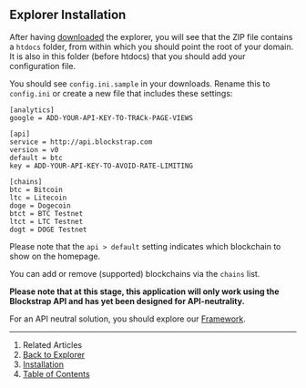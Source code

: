 ## Explorer Installation

After having [downloaded](../../../downloads/) the explorer, you will see that the ZIP file contains a `htdocs` folder, from within which you should point the root of your domain. It is also in this folder (before htdocs) that you should add your configuration file.

You should see `config.ini.sample` in your downloads. Rename this to `config.ini` or create a new file that includes these settings:

```
[analytics]
google = ADD-YOUR-API-KEY-TO-TRACk-PAGE-VIEWS

[api]
service = http://api.blockstrap.com
version = v0
default = btc
key = ADD-YOUR-API-KEY-TO-AVOID-RATE-LIMITING

[chains]
btc = Bitcoin
ltc = Litecoin
doge = Dogecoin
btct = BTC Testnet
ltct = LTC Testnet
dogt = DOGE Testnet
```

Please note that the `api > default` setting indicates which blockchain to show on the homepage.

You can add or remove (supported) blockchains via the `chains` list.

__Please note that at this stage, this application will only work using the Blockstrap API and has yet been designed for API-neutrality.__

For an API neutral solution, you should explore our [Framework](../../../framework/).

---

1. Related Articles
2. [Back to Explorer](../../explorer/)
3. [Installation](../installation/)
4. [Table of Contents](../../../)
